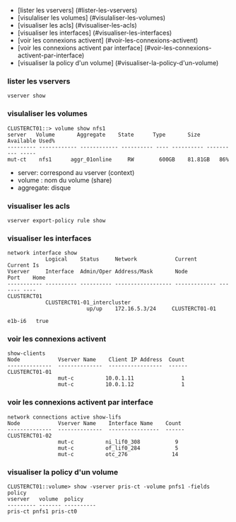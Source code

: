 * [lister les vservers] (#lister-les-vservers)
* [visulaliser les volumes] (#visulaliser-les-volumes)
* [visualiser les acls] (#visualiser-les-acls)
* [visualiser les interfaces] (#visualiser-les-interfaces)
* [voir les connexions activent] (#voir-les-connexions-activent)
* [voir les connexions activent par interface] (#voir-les-connexions-activent-par-interface)
* [visualiser la policy d'un volume] (#visualiser-la-policy-d'un-volume)

### lister les vservers

```
vserver show
```

### visulaliser les volumes

```
CLUSTERCT01::> volume show nfs1
server   Volume       Aggregate    State      Type       Size  Available Used%
--------- ------------ ------------ ---------- ---- ---------- ---------- -----
mut-ct    nfs1      aggr_01online     RW        600GB    81.81GB   86%
```

* server: correspond au vserver (context)
* volume : nom du volume (share)
* aggregate: disque 

### visualiser les acls

```
vserver export-policy rule show
```
### visualiser les interfaces

```
network interface show
            Logical    Status     Network            Current       Current Is
Vserver     Interface  Admin/Oper Address/Mask       Node          Port    Home
----------- ---------- ---------- ------------------ ------------- ------- ----
CLUSTERCT01
            CLUSTERCT01-01_intercluster 
                         up/up    172.16.5.3/24     CLUSTERCT01-01 
                                                                   e1b-i6   true
```

### voir les connexions activent

```
show-clients
Node            Vserver Name    Client IP Address  Count
--------------  --------------  -----------------  ------
CLUSTERCT01-01
                mut-c          10.0.1.11               1
                mut-c          10.0.1.12               1
```

### voir les connexions activent par interface

```
network connections active show-lifs
Node            Vserver Name    Interface Name    Count
--------------  --------------  ----------------  ------
CLUSTERCT01-02
                mut-c          ni_lif0_308           9
                mut-c          of_lif0_284           5
                mut-c          otc_276              14
```

### visualiser la policy d'un volume

```
CLUSTERCT01::volume> show -vserver pris-ct -volume pnfs1 -fields policy
vserver   volume  policy     
--------- ------- ---------- 
pris-ct pnfs1 pris-ct0
```
